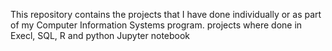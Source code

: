 This repository contains the projects that I have done individually or as part of my Computer Information Systems program.
projects where done in Execl, SQL, R and python Jupyter notebook
